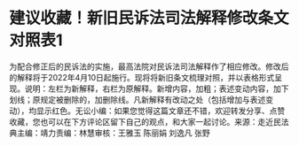 # 建议收藏！新旧民诉法司法解释修改条文对照表1

为配合修正后的民诉法的实施，最高法院对民诉法司法解释作了相应修改。修改后的解释将于2022年4月10日起施行。现将将新旧条文梳理对照，并以表格形式呈现。说明：左栏为新解释，右栏为原解释。新增内容，加粗；表述变动内容，加下划线；原规定被删除的，加删除线。凡新解释有改动之处（包括增加与表述变动），均显示红色。无讼小编：如果您觉得这篇文章还不错，欢迎转发分享、点赞收藏，您也可以在下方评论区留下自己的观点，和大家一起讨论。来源：走近民法典主编：靖力责编：林慧审核：王雅玉 陈丽娟 刘逸凡 张野

